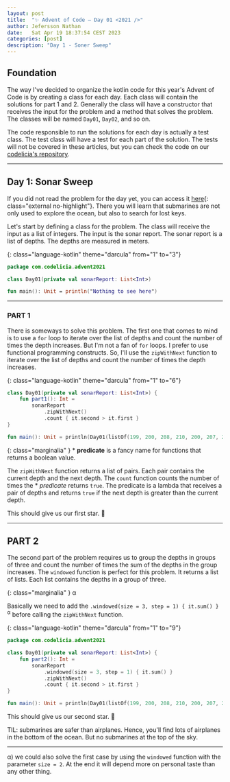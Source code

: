 ```yaml
---
layout: post
title:  "✨ Advent of Code — Day 01 <2021 />"
author: Jefersson Nathan
date:   Sat Apr 19 18:37:54 CEST 2023
categories: [post]
description: "Day 1 - Soner Sweep"
---
```


## Foundation

The way I've decided to organize the kotlin code for this year's Advent of Code is by creating a class for each day. 
Each class will contain the solutions for part 1 and 2. Generally the class will have a constructor that receives the 
input for the problem and a method that solves the problem. The classes will be named `Day01`, `Day02`, and so on.

The code responsible to run the solutions for each day is actually a test class. The test class will have a test for
each part of the solution. The tests will not be covered in these articles, but you can check the code on our
[codelicia's repository](https://github.com/codelicia/adventofcode/tree/main/2021).

---

## Day 1: Sonar Sweep

If you did not read the problem for the day yet, you can access it [here](https://adventofcode.com/2021/day/1){: 
class="external no-highlight"}. 
There you will learn that submarines are not only used to explore the ocean, but also to search for lost keys.

Let's start by defining a class for the problem. The class will receive the input as a list of integers. The input
is the sonar report. The sonar report is a list of depths. The depths are measured in meters.

{: class="language-kotlin" theme="darcula" from="1" to="3"}
```kotlin
package com.codelicia.advent2021

class Day01(private val sonarReport: List<Int>)

fun main(): Unit = println("Nothing to see here")
```

---

### PART 1

There is someways to solve this problem. The first one that comes to mind is to use a `for` loop to iterate over the
list of depths and count the number of times the depth increases. But I'm not a fan of `for` loops. I prefer to use
functional programming constructs. So, I'll use the `zipWithNext` function to iterate over the list of depths and
count the number of times the depth increases.

{: class="language-kotlin" theme="darcula"  from="1" to="6"}
```kotlin
class Day01(private val sonarReport: List<Int>) {
    fun part1(): Int =
        sonarReport
            .zipWithNext()
            .count { it.second > it.first }
}

fun main(): Unit = println(Day01(listOf(199, 200, 208, 210, 200, 207, 240, 269, 260, 263)).part1())
```

{: class="marginalia" }
\* **predicate** is a fancy name for functions that returns a boolean value.

The `zipWithNext` function returns a list of pairs. Each pair contains the current depth and the next depth. The
`count` function counts the number of times the * _predicate_ returns `true`. The predicate is a lambda that receives
a pair of depths and returns `true` if the next depth is greater than the current depth.

This should give us our first star. 🌟

---

## PART 2

The second part of the problem requires us to group the depths in groups of three and count the number of times
the sum of the depths in the group increases. The `windowed` function is perfect for this problem. It returns a
list of lists. Each list contains the depths in a group of three.

{: class="marginalia" }
α

Basically we need to add the `.windowed(size = 3, step = 1) { it.sum() }` <sup>α</sup> before calling the `zipWithNext` 
function.

{: class="language-kotlin" theme="darcula" from="1" to="9"}
```kotlin
package com.codelicia.advent2021

class Day01(private val sonarReport: List<Int>) {
    fun part2(): Int =
        sonarReport
            .windowed(size = 3, step = 1) { it.sum() }
            .zipWithNext()
            .count { it.second > it.first }
}

fun main(): Unit = println(Day01(listOf(199, 200, 208, 210, 200, 207, 240, 269, 260, 263)).part2())
```

This should give us our second star. 🌟

TIL: submarines are safer than airplanes. Hence, you'll find lots of airplanes in the bottom of the ocean. But no 
submarines at the top of the sky.

---

<div class="footnotes">
    <p>α) we could also solve the first case by using the <code>windowed</code> function with the parameter 
<code>size = 2</code>. At the end it will depend more on personal taste than any other thing.</p>
</div>
